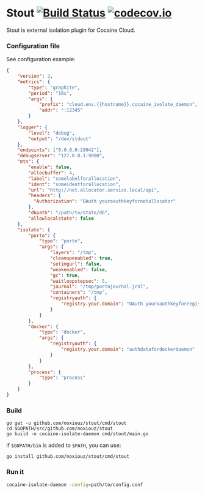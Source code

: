 # Stout  [![Build Status](https://travis-ci.org/noxiouz/stout.svg?branch=master)](https://travis-ci.org/noxiouz/stout) [![codecov.io](https://codecov.io/github/noxiouz/stout/coverage.svg?branch=master)](https://codecov.io/github/noxiouz/stout?branch=master)

Stout is external isolation plugin for Cocaine Cloud.

### Configuration file

See configuration example:

```json
{
    "version": 2,
    "metrics": {
        "type": "graphite",
        "period": "10s",
        "args": {
            "prefix": "cloud.env.{{hostname}}.cocaine_isolate_daemon",
            "addr": ":12345"
        }
    },
    "logger": {
        "level": "debug",
        "output": "/dev/stdout"
    },
    "endpoints": ["0.0.0.0:29042"],
    "debugserver": "127.0.0.1:9000",
    "mtn": {
        "enable": false,
        "allocbuffer": 4,
        "label": "somelabelforallocation",
        "ident": "someidentforallocation",
        "url": "http://net.allocator.service.local/api",
        "headers": {
          "Authorization": "OAuth youroauthkeyfornetallocator"
        },
        "dbpath": "/path/to/state/db",
        "allowlocalstate": false
    },
    "isolate": {
        "porto": {
            "type": "porto",
            "args": {
                "layers": "/tmp",
                "cleanupenabled": true,
                "setimgurl": false,
                "weakenabled": false,
                "gc": true,
                "waitloopstepsec": 5,
                "journal": "/tmp/portojournal.jrnl",
                "containers": "/tmp",
                "registryauth": {
                    "registry.your.domain": "OAuth youroauthkeyforregistry"
                }
            }
        },
        "docker": {
            "type": "docker",
            "args": {
                "registryauth": {
                    "registry.your.domain": "authdatafordockerdaemon"
                }
            }
        },
        "process": {
            "type": "process"
        }
    }
}
```

### Build

```
go get -u github.com/noxiouz/stout/cmd/stout
cd $GOPATH/src/github.com/noxiouz/stout
go build -o cocaine-isolate-daemon cmd/stout/main.go
```

if `$GOPATH/bin` is added to `$PATH`, you can use:

```
go install github.com/noxiouz/stout/cmd/stout
```

### Run it

```bash
cocaine-isolate-daemon -config=path/to/config.conf
```
